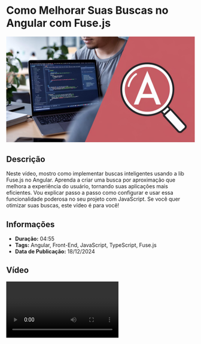 # Como Melhorar Suas Buscas no Angular com Fuse.js

![Thumbnail](.github/thumbnail.jpeg)

## Descrição

Neste vídeo, mostro como implementar buscas inteligentes usando a lib Fuse.js no Angular. Aprenda a criar uma busca por aproximação que melhora a experiência do usuário, tornando suas aplicações mais eficientes. Vou explicar passo a passo como configurar e usar essa funcionalidade poderosa no seu projeto com JavaScript. Se você quer otimizar suas buscas, este vídeo é para você!

## Informações

- **Duração:** 04:55  
- **Tags:** Angular, Front-End, JavaScript, TypeScript, Fuse.js  
- **Data de Publicação:** 18/12/2024  

## Vídeo

<video controls align="center">
    <source src=".github/video.mp4" type="video/mp4">
</video>

